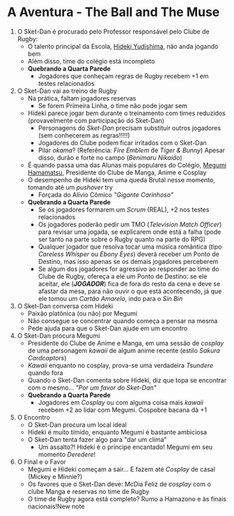 # A Aventura - The Ball and The Muse

1. O Sket-Dan é procurado pelo Professor responsável pelo Clube de Rugby:
    + O talento principal da Escola, [Hideki Yudishima](/eZhT8hRtRXm0j9KUjLxSoA), não anda jogando bem
    + Além disso, time do colégio está incompleto
    + __Quebrando a Quarta Parede__
        + Jogadores que conheçam regras de Rugby recebem +1 em testes relacionados
2. O Sket-Dan vai ao treino de Rugby
    + Na prática, faltam jogadores reservas
        + Se forem Primeira Linha, o time não pode jogar sem
    + Hideki parece jogar bem durante o treinamento com times reduzidos (provavelmente com participação do Sket-Dan)
        + Personagens do _Sket-Dan_ precisam substituir outros jogadores (sem conhecerem as regras!!!!!)
        + Jogadores do Clube podem ficar irritados com o Sket-Dan
        + Pilar _okama_? (Referência: _Fire Emblem_ de _Tiger & Bunny_) Apesar disso, durão e forte no campo (_Benimaru Nikaido_)
    + É quando passa uma das Alunas mais populares do Colégio, [Megumi Hamamatsu](/RKZQmFqFRjmaJ2paUHtj1Q), Presidente do Clube de Manga, Anime e Cosplay
    + O desempenho de Hideki tem uma queda Brutal nesse momento, tomando até um _pushover_ try
        + Forçada do Alívio Cômico _"Gigante Carinhoso"_
    + __Quebrando a Quarta Parede__
        + Se os jogadores formarem um _Scrum_ (REAL), +2 nos testes relacionados
        + Os jogadores poderão pedir um TMO (_Television Match Officer_) para revisar uma jogada, se explicarem onde está a falha (pode ser tanto na parte sobre o Rugby quanto na parte do RPG)
        + Qualquer jogador que resolva tocar uma música romântica (tipo _Careless Whisper_ ou _Ebony Eyes_) deverá receber um Ponto de Destino, mas isso apenas se os demais jogadores perceberem
        + Se algum dos jogadores for agressivo ao responder ao time do Clube de Rugby, ofereça a ele um Ponto de Destino: se ele aceitar, ele (___JOGADOR___) fica de fora do resto da cena e deve se afastar da mesa, para não ouvir o que está acontecendo, já que ele tomou um _Cartão Amarelo_, indo para o _Sin Bin_
3. O Sket-Dan conversa com Hideki
    + Paixão platônica (ou não) por Megumi
    + Não consegue se concentrar quando começa a pensar na mesma
    + Pede ajuda para que o Sket-Dan ajude em um encontro
4. O Sket-Dan procura Megumi
    + Presidente do Clube de Anime e Manga, em uma sessão de _cosplay_ de uma personagem _kawaii_ de algum anime recente (estilo _Sakura Cardcaptors_)
    + _Kawaii_ enquanto no cosplay, prova-se uma verdadeira _Tsundere_ quando fora
    + Quando o Sket-Dan comenta sobre Hideki, diz que topa se encontrar com o mesmo... _"Por um favor do Sket-Dan"_
    + __Quebrando a Quarta Parede__
        + Jogadores em _Cosplay_ ou com alguma coisa mais _kawaii_ recebem +2 ao lidar com Megumi. Cospobre bacana dá +1
5. O Encontro
    + O Sket-Dan procura um local ideal
    + Hideki é muito tímido, enquanto Megumi é bastante ambiciosa
    + O Sket-Dan tenta fazer algo para "dar um clima"
        + Um assalto?! Hideki é o príncipe encantado! Megumi em seu momento _Deredere_! 
6. O Final e o Favor
    + Megumi e Hideki começam a sair... E fazem até _Cosplay_ de casal (Mickey e Minnie?)
    + Os favores que o Sket-Dan deve: McDia Feliz de _cosplay_ com o clube Manga e reservas no time de Rugby
    + O time de Rugby agora está completo? Rumo a Hamazono e às finais nacionais!New note
